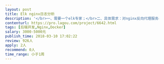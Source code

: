 ```yaml
---                
layout: post       
title: Elk nginx日志分析           
description: '</br>一、需要一个elk专家；</br>二、具体需求：对nginx反向代理服务器的日志进行分析，通过kibana输出按用户、地域、时间、资源等的图形化报表。</br>'     
contenturl: https://pro.lagou.com/project/6642.html      
tags: [后端开发,Nginx,Docker]            
salary: 3000-5000元          
publish_time: 2018-03-10 17:02:22         
review: 926人                   
apply: 2人                   
recommend: 0人                   
time_range: 小于1周              
---                 
```

